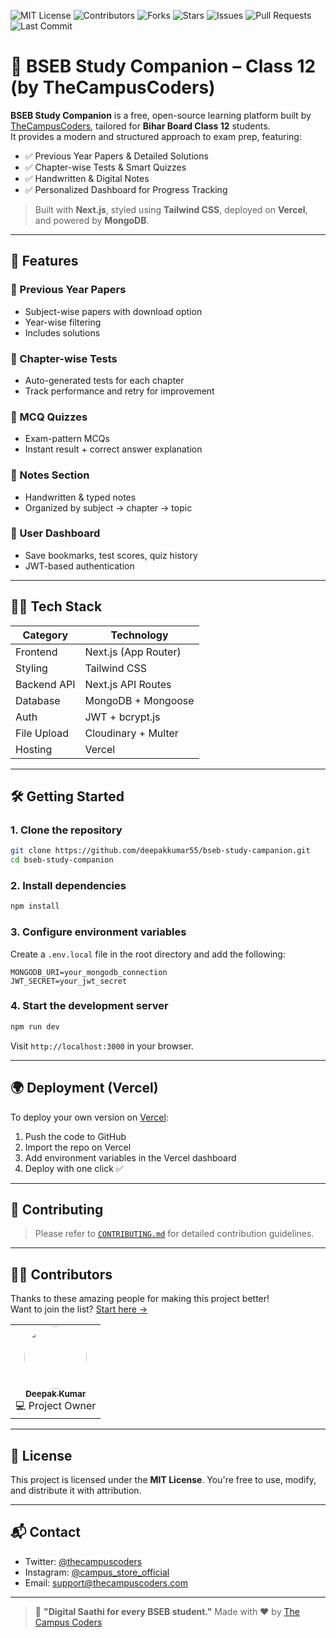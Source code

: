 ![MIT License](https://img.shields.io/badge/license-MIT-green)
![Contributors](https://img.shields.io/github/contributors/your-org/your-repo)
![Forks](https://img.shields.io/github/forks/deepakkumar55/bseb-study-campanion)
![Stars](https://img.shields.io/github/stars/deepakkumar55/bseb-study-campanion)
![Issues](https://img.shields.io/github/issues/deepakkumar55/bseb-study-campanion)
![Pull Requests](https://img.shields.io/github/issues-pr/deepakkumar55/bseb-study-campanion)
![Last Commit](https://img.shields.io/github/last-commit/deepakkumar55/bseb-study-campanion)


# 📘 BSEB Study Companion – Class 12 (by TheCampusCoders)

**BSEB Study Companion** is a free, open-source learning platform built by [TheCampusCoders](https://twitter.com/thecampuscoders), tailored for **Bihar Board Class 12** students.  
It provides a modern and structured approach to exam prep, featuring:

- ✅ Previous Year Papers & Detailed Solutions  
- ✅ Chapter-wise Tests & Smart Quizzes  
- ✅ Handwritten & Digital Notes  
- ✅ Personalized Dashboard for Progress Tracking

> Built with **Next.js**, styled using **Tailwind CSS**, deployed on **Vercel**, and powered by **MongoDB**.

---

## 🚀 Features

### 📄 Previous Year Papers
- Subject-wise papers with download option
- Year-wise filtering
- Includes solutions

### 🧪 Chapter-wise Tests
- Auto-generated tests for each chapter
- Track performance and retry for improvement

### 🎯 MCQ Quizzes
- Exam-pattern MCQs
- Instant result + correct answer explanation

### 📝 Notes Section
- Handwritten & typed notes
- Organized by subject → chapter → topic

### 👤 User Dashboard
- Save bookmarks, test scores, quiz history
- JWT-based authentication

---

## 🧑‍💻 Tech Stack

| Category     | Technology             |
|--------------|------------------------|
| Frontend     | Next.js (App Router)   |
| Styling      | Tailwind CSS           |
| Backend API  | Next.js API Routes     |
| Database     | MongoDB + Mongoose     |
| Auth         | JWT + bcrypt.js        |
| File Upload  | Cloudinary + Multer    |
| Hosting      | Vercel                 |

---

## 🛠 Getting Started

### 1. Clone the repository

```bash
git clone https://github.com/deepakkumar55/bseb-study-campanion.git
cd bseb-study-companion
````

### 2. Install dependencies

```bash
npm install
```

### 3. Configure environment variables

Create a `.env.local` file in the root directory and add the following:

```env
MONGODB_URI=your_mongodb_connection
JWT_SECRET=your_jwt_secret
```

### 4. Start the development server

```bash
npm run dev
```

Visit `http://localhost:3000` in your browser.

---

## 🌍 Deployment (Vercel)

To deploy your own version on [Vercel](https://vercel.com):

1. Push the code to GitHub
2. Import the repo on Vercel
3. Add environment variables in the Vercel dashboard
4. Deploy with one click ✅


---

## 🤝 Contributing
> Please refer to [`CONTRIBUTING.md`](CONTRIBUTING.md) for detailed contribution guidelines.

---

## 👨‍💻 Contributors

Thanks to these amazing people for making this project better!  
Want to join the list? [Start here →](https://github.com/deepakkumar55/bseb-study-campanion/graphs/contributors)


<table>
  <tr>
    <td align="center"><a href="https://github.com/deepakkumar55"><img style="border-radius: 50%" src="https://avatars.githubusercontent.com/u/101995144?v=4" width="100px;" alt=""/><br /><sub><b>Deepak Kumar</b></sub></a><br />💻 Project Owner</td>
    <!-- Add more contributors as they join -->
  </tr>
</table>

---

## 📜 License

This project is licensed under the **MIT License**.
You're free to use, modify, and distribute it with attribution.

---

## 📬 Contact

* Twitter: [@thecampuscoders](https://twitter.com/thecampuscoders)
* Instagram: [@campus\_store\_official](https://instagram.com/thecampuscoders)
* Email: [support@thecampuscoders.com](mailto:support@thecampuscoders.com)

---

> 🧠 **"Digital Saathi for every BSEB student."**
> Made with ❤️ by [The Campus Coders](https://thecampuscoders.com)
